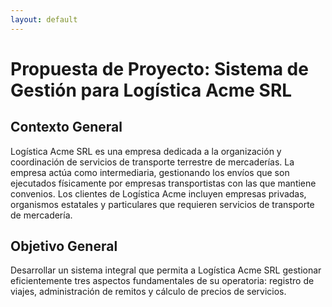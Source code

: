```yaml
---
layout: default
---
```


# Propuesta de Proyecto: Sistema de Gestión para Logística Acme SRL

## Contexto General

Logística Acme SRL es una empresa dedicada a la organización y coordinación de servicios de transporte terrestre de mercaderías. La empresa actúa como intermediaria, gestionando los envíos que son ejecutados físicamente por empresas transportistas con las que mantiene convenios. Los clientes de Logística Acme incluyen empresas privadas, organismos estatales y particulares que requieren servicios de transporte de mercadería.

## Objetivo General

Desarrollar un sistema integral que permita a Logística Acme SRL gestionar eficientemente tres aspectos fundamentales de su operatoria: registro de viajes, administración de remitos y cálculo de precios de servicios.